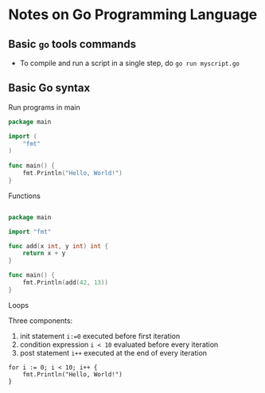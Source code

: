 # Notes on Go Programming Language

## Basic `go` tools commands
* To compile and run a script in a single step, do `go run myscript.go`

## Basic Go syntax

Run programs in main

```go
package main

import (
    "fmt"
)
 
func main() {
    fmt.Println("Hello, World!")
}
```

Functions

```go

package main

import "fmt"

func add(x int, y int) int {
    return x + y
}

func main() {
    fmt.Println(add(42, 13))
}
```

Loops

Three components:
1. init statement `i:=0` executed before first iteration
2. condition expression `i < 10` evaluated before every iteration
3. post statement `i++` executed at the end of every iteration

```
for i := 0; i < 10; i++ {
    fmt.Println("Hello, World!")
}
```

